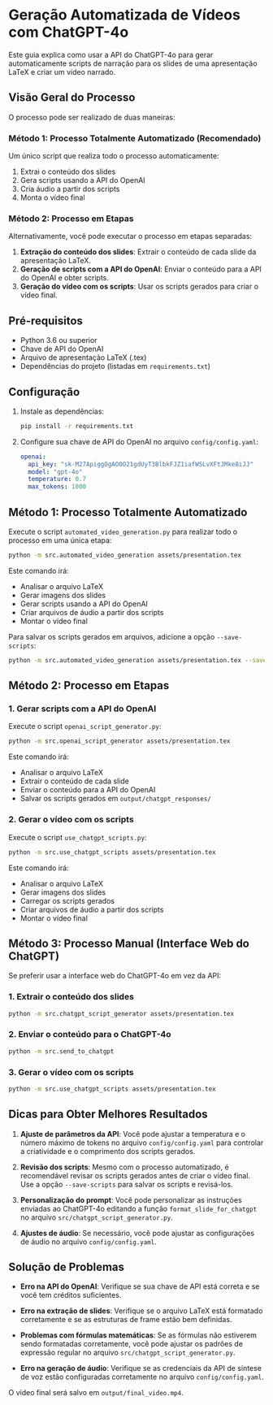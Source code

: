 # Geração Automatizada de Vídeos com ChatGPT-4o

Este guia explica como usar a API do ChatGPT-4o para gerar automaticamente scripts de narração para os slides de uma apresentação LaTeX e criar um vídeo narrado.

## Visão Geral do Processo

O processo pode ser realizado de duas maneiras:

### Método 1: Processo Totalmente Automatizado (Recomendado)

Um único script que realiza todo o processo automaticamente:
1. Extrai o conteúdo dos slides
2. Gera scripts usando a API do OpenAI
3. Cria áudio a partir dos scripts
4. Monta o vídeo final

### Método 2: Processo em Etapas

Alternativamente, você pode executar o processo em etapas separadas:
1. **Extração do conteúdo dos slides**: Extrair o conteúdo de cada slide da apresentação LaTeX.
2. **Geração de scripts com a API do OpenAI**: Enviar o conteúdo para a API do OpenAI e obter scripts.
3. **Geração do vídeo com os scripts**: Usar os scripts gerados para criar o vídeo final.

## Pré-requisitos

- Python 3.6 ou superior
- Chave de API do OpenAI
- Arquivo de apresentação LaTeX (.tex)
- Dependências do projeto (listadas em `requirements.txt`)

## Configuração

1. Instale as dependências:
   ```bash
   pip install -r requirements.txt
   ```

2. Configure sua chave de API do OpenAI no arquivo `config/config.yaml`:
   ```yaml
   openai:
     api_key: "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"
     model: "gpt-4o"
     temperature: 0.7
     max_tokens: 1000
   ```

## Método 1: Processo Totalmente Automatizado

Execute o script `automated_video_generation.py` para realizar todo o processo em uma única etapa:

```bash
python -m src.automated_video_generation assets/presentation.tex
```

Este comando irá:
- Analisar o arquivo LaTeX
- Gerar imagens dos slides
- Gerar scripts usando a API do OpenAI
- Criar arquivos de áudio a partir dos scripts
- Montar o vídeo final

Para salvar os scripts gerados em arquivos, adicione a opção `--save-scripts`:

```bash
python -m src.automated_video_generation assets/presentation.tex --save-scripts
```

## Método 2: Processo em Etapas

### 1. Gerar scripts com a API do OpenAI

Execute o script `openai_script_generator.py`:

```bash
python -m src.openai_script_generator assets/presentation.tex
```

Este comando irá:
- Analisar o arquivo LaTeX
- Extrair o conteúdo de cada slide
- Enviar o conteúdo para a API do OpenAI
- Salvar os scripts gerados em `output/chatgpt_responses/`

### 2. Gerar o vídeo com os scripts

Execute o script `use_chatgpt_scripts.py`:

```bash
python -m src.use_chatgpt_scripts assets/presentation.tex
```

Este comando irá:
- Analisar o arquivo LaTeX
- Gerar imagens dos slides
- Carregar os scripts gerados
- Criar arquivos de áudio a partir dos scripts
- Montar o vídeo final

## Método 3: Processo Manual (Interface Web do ChatGPT)

Se preferir usar a interface web do ChatGPT-4o em vez da API:

### 1. Extrair o conteúdo dos slides

```bash
python -m src.chatgpt_script_generator assets/presentation.tex
```

### 2. Enviar o conteúdo para o ChatGPT-4o

```bash
python -m src.send_to_chatgpt
```

### 3. Gerar o vídeo com os scripts

```bash
python -m src.use_chatgpt_scripts assets/presentation.tex
```

## Dicas para Obter Melhores Resultados

1. **Ajuste de parâmetros da API**: Você pode ajustar a temperatura e o número máximo de tokens no arquivo `config/config.yaml` para controlar a criatividade e o comprimento dos scripts gerados.

2. **Revisão dos scripts**: Mesmo com o processo automatizado, é recomendável revisar os scripts gerados antes de criar o vídeo final. Use a opção `--save-scripts` para salvar os scripts e revisá-los.

3. **Personalização do prompt**: Você pode personalizar as instruções enviadas ao ChatGPT-4o editando a função `format_slide_for_chatgpt` no arquivo `src/chatgpt_script_generator.py`.

4. **Ajustes de áudio**: Se necessário, você pode ajustar as configurações de áudio no arquivo `config/config.yaml`.

## Solução de Problemas

- **Erro na API do OpenAI**: Verifique se sua chave de API está correta e se você tem créditos suficientes.

- **Erro na extração de slides**: Verifique se o arquivo LaTeX está formatado corretamente e se as estruturas de frame estão bem definidas.

- **Problemas com fórmulas matemáticas**: Se as fórmulas não estiverem sendo formatadas corretamente, você pode ajustar os padrões de expressão regular no arquivo `src/chatgpt_script_generator.py`.

- **Erro na geração de áudio**: Verifique se as credenciais da API de síntese de voz estão configuradas corretamente no arquivo `config/config.yaml`.

O vídeo final será salvo em `output/final_video.mp4`.
